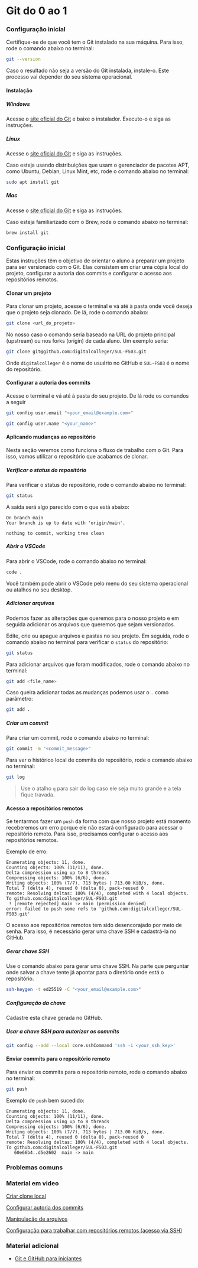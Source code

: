 # Git do 0 ao 1

### Configuração inicial

Certifique-se de que você tem o Git instalado na sua máquina. Para isso, rode o comando abaixo no terminal:

```bash
git --version
```

Caso o resultado não seja a versão do Git instalada, instale-o. Este processo vai depender do seu sistema operacional.

#### Instalação

##### Windows

Acesse o [site oficial do Git](https://git-scm.com/download/win) e baixe o instalador. Execute-o e siga as instruções.

##### Linux

Acesse o [site oficial do Git](https://git-scm.com/download/linux) e siga as instruções.

Caso esteja usando distribuições que usam o gerenciador de pacotes APT, como Ubuntu, Debian, Linux Mint, etc, rode o
comando abaixo no terminal:

```bash
sudo apt install git
```

##### Mac

Acesse o [site oficial do Git](https://git-scm.com/download/mac) e siga as instruções.

Caso esteja familiarizado com o Brew, rode o comando abaixo no terminal:

```bash
brew install git
```

### Configuração inicial

Estas instruções têm o objetivo de orientar o aluno a preparar um projeto para ser versionado com o Git.
Elas consistem em criar uma cópia local do projeto, configurar a autoria dos commits e configurar o acesso aos
repositórios remotos.

#### Clonar um projeto

Para clonar um projeto, acesse o terminal e vá até à pasta onde você deseja que o projeto seja clonado. De lá, rode o
comando abaixo:

```bash
git clone <url_do_projeto>
```

No nosso caso o comando seria baseado na URL do projeto principal (upstream) ou nos forks (origin) de cada aluno.
Um exemplo seria:

```bash
git clone git@github.com:digitalcolleger/SUL-FS03.git
```

Onde `digitalcolleger` é o nome do usuário no GitHub e `SUL-FS03` é o nome do repositório.

#### Configurar a autoria dos commits

Acesse o terminal e vá até à pasta do seu projeto. De lá rode os comandos a seguir

```bash
git config user.email "<your_email@example.com>"
```

```bash
git config user.name "<your_name>"
```

#### Aplicando mudanças ao repositório

Nesta seção veremos como funciona o fluxo de trabalho com o Git. Para isso, vamos utilizar o repositório que acabamos de
clonar.

##### Verificar o status do repositório

Para verificar o status do repositório, rode o comando abaixo no terminal:

```bash
git status
```

A saída será algo parecido com o que está abaixo:

```output
On branch main
Your branch is up to date with 'origin/main'.

nothing to commit, working tree clean
```

##### Abrir o VSCode

Para abrir o VSCode, rode o comando abaixo no terminal:

```bash
code .
```

Você também pode abrir o VSCode pelo menu do seu sistema operacional ou atalhos no seu desktop.

##### Adicionar arquivos

Podemos fazer as alterações que queremos para o nosso projeto e em seguida adicionar os arquivos que queremos que sejam
versionados.

Edite, crie ou apague arquivos e pastas no seu projeto. Em seguida, rode o comando abaixo no terminal para verificar o
`status` do repositório:

```bash
git status
```

Para adicionar arquivos que foram modificados, rode o comando abaixo no terminal:

```bash
git add <file_name>
```

Caso queira adicionar todas as mudanças podemos usar o `.` como parâmetro:

```bash
git add .
```

##### Criar um commit

Para criar um commit, rode o comando abaixo no terminal:

```bash
git commit -m "<commit_message>"
```

Para ver o histórico local de commits do repositório, rode o comando abaixo no terminal:

```bash
git log
```

> Use o atalho `q` para sair do log caso ele seja muito grande e a tela fique travada.

#### Acesso a repositórios remotos

Se tentarmos fazer um `push` da forma com que nosso projeto está momento receberemos um erro porque ele não estará
configurado para acessar o repositório remoto. Para isso, precisamos configurar o acesso aos repositórios remotos.

Exemplo de erro:

```output
Enumerating objects: 11, done.
Counting objects: 100% (11/11), done.
Delta compression using up to 8 threads
Compressing objects: 100% (6/6), done.
Writing objects: 100% (7/7), 713 bytes | 713.00 KiB/s, done.
Total 7 (delta 4), reused 0 (delta 0), pack-reused 0
remote: Resolving deltas: 100% (4/4), completed with 4 local objects.
To github.com:digitalcolleger/SUL-FS03.git
 ! [remote rejected] main -> main (permission denied)
error: failed to push some refs to 'github.com:digitalcolleger/SUL-FS03.git'
```

O acesso aos repositórios remotos tem sido desencorajado por meio de senha. Para isso, é necessário gerar uma chave SSH
e cadastrá-la no GitHub.

##### Gerar chave SSH

Use o comando abaixo para gerar uma chave SSH. Na parte que perguntar onde salvar a chave tente já apontar para o
diretório onde está o repositório.

```bash
ssh-keygen -t ed25519 -C "<your_email@example.com>"
```

##### Configuração da chave

Cadastre esta chave gerada no GitHub.

##### Usar a chave SSH para autorizar os commits

```bash
git config --add --local core.sshCommand 'ssh -i <your_ssh_key>'
```

#### Enviar commits para o repositório remoto

Para enviar os commits para o repositório remoto, rode o comando abaixo no terminal:

```bash
git push
```

Exemplo de `push` bem sucedido:

```output
Enumerating objects: 11, done.
Counting objects: 100% (11/11), done.
Delta compression using up to 8 threads
Compressing objects: 100% (6/6), done.
Writing objects: 100% (7/7), 713 bytes | 713.00 KiB/s, done.
Total 7 (delta 4), reused 0 (delta 0), pack-reused 0
remote: Resolving deltas: 100% (4/4), completed with 4 local objects.
To github.com:digitalcolleger/SUL-FS03.git
   60e66b4..d5e2602  main -> main
```

### Problemas comuns


### Material em video

[Criar clone local](https://youtu.be/PJYPtzZFjOU)

[Configurar autoria dos commits](https://youtu.be/qGtEr8h98g4)

[Manipulação de arquivos](https://youtu.be/8drU6mQDl_0)

[Configuração para trabalhar com repositórios remotos (acesso via SSH)](https://youtu.be/18YWZdit3_8)

### Material adicional

- [Git e GitHub para iniciantes](https://www.youtube.com/watch?v=2alg7MQ6_sI)
